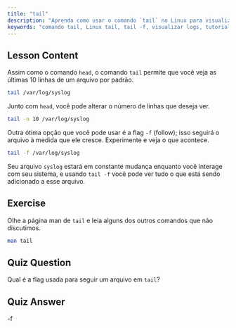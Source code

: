 ```yaml
---
title: "tail"
description: "Aprenda como usar o comando `tail` no Linux para visualizar o final de arquivos e monitorar logs. Descubra `tail -f` para atualizações em tempo real. Comece sua jornada no Linux!"
keywords: "comando tail, Linux tail, tail -f, visualizar logs, tutorial Linux, Linux para iniciantes, guia Linux"
---
```


## Lesson Content

Assim como o comando `head`, o comando `tail` permite que você veja as últimas 10 linhas de um arquivo por padrão.

```bash
tail /var/log/syslog
```

Junto com `head`, você pode alterar o número de linhas que deseja ver.

```bash
tail -n 10 /var/log/syslog
```

Outra ótima opção que você pode usar é a flag `-f` (follow); isso seguirá o arquivo à medida que ele cresce. Experimente e veja o que acontece.

```bash
tail -f /var/log/syslog
```

Seu arquivo `syslog` estará em constante mudança enquanto você interage com seu sistema, e usando `tail -f` você pode ver tudo o que está sendo adicionado a esse arquivo.

## Exercise

Olhe a página man de `tail` e leia alguns dos outros comandos que não discutimos.

```bash
man tail
```

## Quiz Question

Qual é a flag usada para seguir um arquivo em `tail`?

## Quiz Answer

-f
